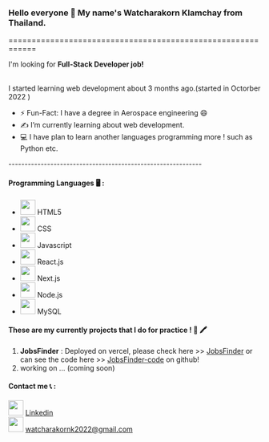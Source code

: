 ### Hello everyone 👋 My name's Watcharakorn Klamchay from Thailand.
============================================================ <br>
<p>I'm looking for <strong>Full-Stack Developer job!</strong><p> <br> 
I started learning web development about 3 months ago.(started in Octorber 2022 ) <br>

* ⚡️ Fun-Fact: I have a degree in Aerospace engineering 😄
* :writing_hand: I’m currently learning about web development.
* :computer: I have plan to learn another languages programming more ! such as Python etc.

------------------------------------------------------------<br>
#### Programming Languages :desktop_computer: : <br>
<ul>
  <li><img src="https://cdn.jsdelivr.net/gh/devicons/devicon/icons/html5/html5-original.svg" style="height:30px"/> HTML5 </li>
  <li><img src="https://cdn.jsdelivr.net/gh/devicons/devicon/icons/css3/css3-original.svg" style="height:30px"/> CSS </li>
  <li><img src="https://cdn.jsdelivr.net/gh/devicons/devicon/icons/javascript/javascript-original.svg" style="height:30px" /> Javascript </li>
  <li><img src="https://cdn.jsdelivr.net/gh/devicons/devicon/icons/react/react-original.svg" style="height:30px"/> React.js</li>
  <li><img src="https://cdn.jsdelivr.net/gh/devicons/devicon/icons/nextjs/nextjs-original.svg" style="height:30px"/> Next.js</li>
  <li><img src="https://cdn.jsdelivr.net/gh/devicons/devicon/icons/nodejs/nodejs-original.svg" style="height:30px"/> Node.js </li>
 <li><img src="https://cdn.jsdelivr.net/gh/devicons/devicon/icons/mysql/mysql-original-wordmark.svg" style="height:30px"> MySQL</li>
</ul> 

####  These are my currently projects that I do for practice ! :memo: :crayon:

1. <strong>  JobsFinder</strong>  : Deployed on vercel, please check here >> [JobsFinder](https://nextjs-mysql-jobsfinder.vercel.app) 
                                    or can see the code here >> [JobsFinder-code](https://github.com/WatkornFeng/nextjs-mysql-jobsfinder) on github!
2. working on ... (coming soon)

                                                 
#### Contact me :telephone_receiver: : <br>
<img src="https://img.icons8.com/color/512/linkedin.png" style="height:30px"> [Linkedin](https://www.linkedin.com/in/watcharakorn-klamchay-9b27b1231/)
<br>
<img src="https://img.icons8.com/color/512/gmail-new.png" style="height:30px"> [watcharakornk2022@gmail.com](https://mail.google.com/mail/u/0/?fs=1&tf=cm&source=mailto&to=watcharakornk2022@gmail.com)
